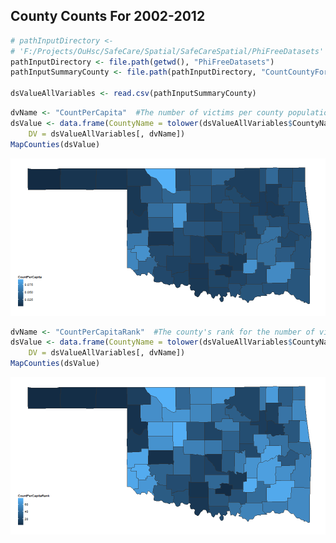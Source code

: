 ## County Counts For 2002-2012

<!-- Point knitr to the underlying code file so it knows where to look for the chunks. -->




```r
# pathInputDirectory <-
# 'F:/Projects/OuHsc/SafeCare/Spatial/SafeCareSpatial/PhiFreeDatasets'
pathInputDirectory <- file.path(getwd(), "PhiFreeDatasets")
pathInputSummaryCounty <- file.path(pathInputDirectory, "CountCountyFortified.csv")

dsValueAllVariables <- read.csv(pathInputSummaryCounty)
```



```r
dvName <- "CountPerCapita"  #The number of victims per county population; darker counties are more safe
dsValue <- data.frame(CountyName = tolower(dsValueAllVariables$CountyName), 
    DV = dsValueAllVariables[, dvName])
MapCounties(dsValue)
```

![plot of chunk CountPerCapita](figure/CountPerCapita.png) 



```r
dvName <- "CountPerCapitaRank"  #The county's rank for the number of victims per county population; darker counties are more safe
dsValue <- data.frame(CountyName = tolower(dsValueAllVariables$CountyName), 
    DV = dsValueAllVariables[, dvName])
MapCounties(dsValue)
```

![plot of chunk CountPerCapitaRank](figure/CountPerCapitaRank.png) 


